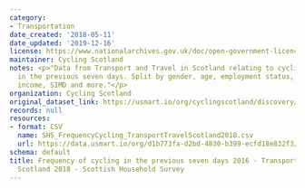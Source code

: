 ```yaml
---
category:
- Transportation
date_created: '2018-05-11'
date_updated: '2019-12-16'
license: https://www.nationalarchives.gov.uk/doc/open-government-licence/version/3/
maintainer: Cycling Scotland
notes: <p>"Data from Transport and Travel in Scotland relating to cycling frequency
  in the previous seven days. Split by gender, age, employment status, net household
  income, SIMD and more."</p>
organization: Cycling Scotland
original_dataset_link: https://usmart.io/org/cyclingscotland/discovery/discovery-view-detail/1891331f-7ec1-4d7a-9ad5-4c43bb817ad8
records: null
resources:
- format: CSV
  name: SHS_FrequencyCycling_TransportTravelScotland2018.csv
  url: https://data.usmart.io/org/d1b773fa-d2bd-4830-b399-ecfd18e832f3/resource?resourceGUID=7a097bf0-1a75-4cf2-b4d7-90d6b73aa15e
schema: default
title: Frequency of cycling in the previous seven days 2016 - Transport and Travel
  Scotland 2018 - Scottish Household Survey
---
```

